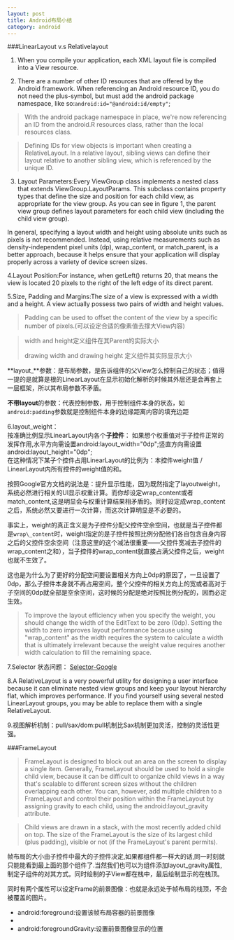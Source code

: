 ```yaml
---
layout: post
title: Android布局小结
category: android
---
```


###LinearLayout v.s Relativelayout

1.   When you compile your application, each XML layout file is compiled into a View resource.
    
2.   There are a number of other ID resources that are offered by the Android framework. When referencing an Android resource ID, you do not need the plus-symbol, but must add the android package namespace, like so:`android:id="@android:id/empty"`;
     
> With the android package namespace in place, we're now referencing an ID from the android.R resources class, rather than the local resources class.  

> Defining IDs for view objects is important when creating a RelativeLayout. In a relative layout, sibling views can define their layout relative to another sibling view, which is referenced by the unique ID.

3. Layout Parameters:Every ViewGroup class implements a nested class that extends ViewGroup.LayoutParams. This subclass contains property types that define the size and position for each child view, as appropriate for the view group. As you can see in figure 1, the parent view group defines layout parameters for each child view (including the child view group).

In general, specifying a layout width and height using absolute units such as pixels is not recommended. Instead, using relative measurements such as density-independent pixel units (dp), wrap_content, or match_parent, is a better approach, because it helps ensure that your application will display properly across a variety of device screen sizes.  

4.Layout Position:For instance, when getLeft() returns 20, that means the view is located 20 pixels to the right of the left edge of its direct parent.

5.Size, Padding and Margins:The size of a view is expressed with a width and a height. A view actually possess two pairs of width and height values.

> Padding can be used to offset the content of the view by a specific number of pixels.(可以设定合适的像素值去撑大View内容)

>  width and height定义组件在其Parent的实际大小
>  
>  drawing width and drawing height 定义组件其实际显示大小
>  
**layout_**参数：是布局参数，是告诉组件的父View怎么控制自己的状态；值得一提的是就算是根的LinearLayout在显示初始化解析的时候其外层还是会再套上一层框架，所以其布局参数不矛盾。


**不带layout**的参数：代表控制参数，用于控制组件本身的状态，如`android:padding`参数就是控制组件本身的边缘距离内容的填充边距

6.layout_weight：             
按准确比例显示LinearLayout内各个**子控件**：
如果想个权重值对于子控件正常的发挥作用,水平方向需设置android:layout\_width="0dp";竖直方向需设置android:layout\_height="0dp";      
在这种情况下某子个控件占用LinearLayout的比例为：本控件weight值 / LinearLayout内所有控件的weight值的和。

按照Google官方文档的说法是：提升显示性能，因为既然指定了layoutweight，系统必然进行相关的UI显示权重计算。而你却设定wrap\_content或者match\_content,这是明显会与权重计算结果相矛盾的。同时设定成wrap\_content之后，系统必然又要进行一次计算，而这次计算明显是不必要的。

事实上，weight的真正含义是为子控件分配父控件空余空间，也就是当子控件都是`wrap\_content`时，weight指定的是子控件按照比例分配他们各自包含自身内容之后的父控件空余空间（注意这里的这个减法很重要——父控件宽减去子控件的wrap\_content之和），当子控件的wrap_content就直接占满父控件之后，weight也就不生效了。

这也是为什么为了更好的分配空间要设置相关方向上0dp的原因了，一旦设置了0dp，那么子控件本身就不再占用空间，整个父控件的相关方向上的宽或者高对于子空间的0dp就全部是空余空间，这时候的分配是绝对按照比例分配的，因而必定生效。

> To improve the layout efficiency when you specify the weight, you should change the width of the EditText to be zero (0dp). Setting the width to zero improves layout performance because using "wrap_content" as the width requires the system to calculate a width that is ultimately irrelevant because the weight value requires another width calculation to fill the remaining space.

7.Selector 状态问题：
[Selector-Google](http://developer.android.com/guide/topics/resources/color-list-resource.html)

8.A RelativeLayout is a very powerful utility for designing a user interface because it can eliminate nested view groups and keep your layout hierarchy flat, which improves performance. If you find yourself using several nested LinearLayout groups, you may be able to replace them with a single RelativeLayout.

9.视图解析机制：pull/sax/dom:pull机制比Sax机制更加灵活，控制的灵活性更强。

###FrameLayout

>FrameLayout is designed to block out an area on the screen to display a single item. Generally, FrameLayout should be used to hold a single child view, because it can be difficult to organize child views in a way that's scalable to different screen sizes without the children overlapping each other. You can, however, add multiple children to a FrameLayout and control their position within the FrameLayout by assigning gravity to each child, using the android:layout_gravity attribute.

>Child views are drawn in a stack, with the most recently added child on top. The size of the FrameLayout is the size of its largest child (plus padding), visible or not (if the FrameLayout's parent permits). 

帧布局的大小由子控件中最大的子控件决定,如果都组件都一样大的话,同一时刻就只能能看到最上面的那个组件了.当然我们也可以为组件添加layout_gravity属性,制定子组件的对其方式。同时绘制的子View都在栈中，最后绘制显示的在栈顶。

同时有两个属性可以设定Frame的前景图像：也就是永远处于帧布局的栈顶，不会被覆盖的图片。

* android:foreground:设置该帧布局容器的前景图像
* 
* android:foregroundGravity:设置前景图像显示的位置

